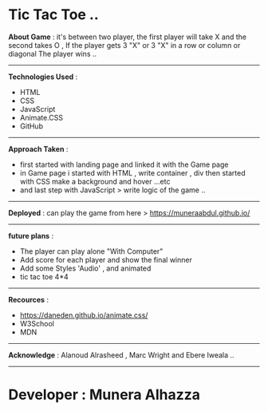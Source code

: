 # Tic Tac Toe ..

**About Game** : 
it's between two player, the first player will take X and the second takes O , If the player gets 3 "X" or 3 "X" in a row or column or diagonal The player wins .. 

---

**Technologies Used** : 
* HTML
* CSS
* JavaScript
* Animate.CSS
* GitHub

---
**Approach Taken** :
* first started with landing page and linked it with the Game page 
* in Game page i started with HTML , write container , div 
then started with CSS make a background and hover ...etc
* and last step with JavaScript > write logic of the game ..

---
**Deployed** :
can play the game from here > https://muneraabdul.github.io/

---
**future plans** :
* The player can play alone "With Computer"
* Add score for each player and show the final winner
* Add some Styles 'Audio' , and animated 
* tic tac toe 4*4 

---
**Recources** :
* https://daneden.github.io/animate.css/
* W3School
* MDN

---
**Acknowledge** : Alanoud Alrasheed , Marc Wright and Ebere Iweala ..

---
# Developer : Munera Alhazza

